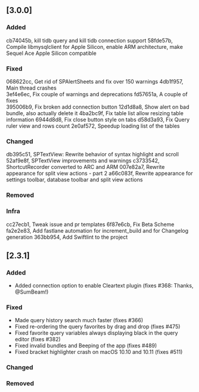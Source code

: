 ## [3.0.0]

### Added
cb74045b, kill tidb query and kill tidb connection support 
58fde57b, Compile libmysqlclient for Apple Silicon, enable ARM architecture, make Sequel Ace Apple Silicon compatible 

### Fixed
068622cc, Get rid of SPAlertSheets and fix over 150 warnings 
4db1f957, Main thread crashes  
3ef4e6ec, Fix couple of warnings and deprecations 
fd57651a, A couple of fixes  
395006b9, Fix broken add connection button 
12d1d8a8, Show alert on bad bundle, also actually delete it 
4ba2bc9f, Fix table list allow resizing table information 
6944d8d8, Fix close button style on tabs 
d58d3a93, Fix Query ruler view and rows count 
2e0af572, Speedup loading list of the tables 

### Changed
db395c51, SPTextView: Rewrite behavior of syntax highlight and scroll 
52af9e8f, SPTextView improvements and warnings 
c3733542,  ShortcutRecorder converted to ARC and ARM
007e82a7, Rewrite appearance for split view actions - part 2 
a66c083f, Rewrite appearance for settings toolbar, database toolbar and split view actions 

### Removed


### Infra
cc27ecb1, Tweak issue and pr templates 
6f87e6cb, Fix Beta Scheme 
fa2e2e83, Add fastlane automation for increment_build and for Changelog generation 
363bb954, Add Swiftlint to the project 


## [2.3.1]

### Added
- Added connection option to enable Cleartext plugin (fixes #368: Thanks, @SumBeam!)

### Fixed
- Made query history search much faster (fixes #366)
- Fixed re-ordering the query favorites by drag and drop (fixes #475)
- Fixed favorite query variables always displaying black in the query editor (fixes #382)
- Fixed invalid bundles and Beeping of the app (fixes #489)
- Fixed bracket highlighter crash on macOS 10.10 and 10.11 (fixes #511)

### Changed

### Removed
